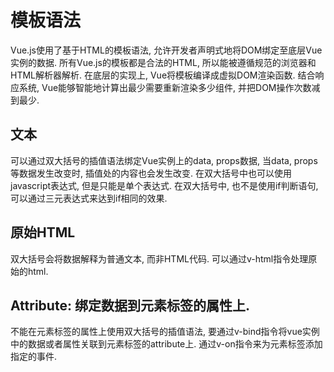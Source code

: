 # 模板语法

Vue.js使用了基于HTML的模板语法, 允许开发者声明式地将DOM绑定至底层Vue实例的数据. 所有Vue.js的模板都是合法的HTML, 所以能被遵循规范的浏览器和HTML解析器解析. 在底层的实现上, Vue将模板编译成虚拟DOM渲染函数. 结合响应系统, Vue能够智能地计算出最少需要重新渲染多少组件, 并把DOM操作次数减到最少. 

## 文本 

可以通过双大括号的插值语法绑定Vue实例上的data, props数据, 当data, props等数据发生改变时, 插值处的内容也会发生改变. 在双大括号中也可以使用javascript表达式, 但是只能是单个表达式. 在双大括号中, 也不是使用if判断语句, 可以通过三元表达式来达到if相同的效果.

## 原始HTML

双大括号会将数据解释为普通文本, 而非HTML代码. 可以通过v-html指令处理原始的html. 

## Attribute: 绑定数据到元素标签的属性上.

不能在元素标签的属性上使用双大括号的插值语法, 要通过v-bind指令将vue实例中的数据或者属性关联到元素标签的attribute上. 通过v-on指令来为元素标签添加指定的事件. 
